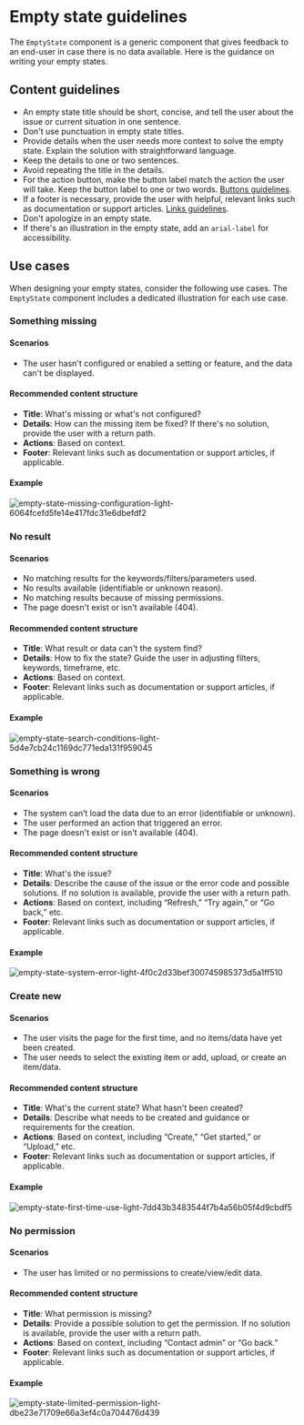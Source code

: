 # Empty state guidelines

The `EmptyState` component is a generic component that gives feedback to an end-user in case there is no data available. Here is the guidance on writing your empty states.

## Content guidelines

- An empty state title should be short, concise, and tell the user about the issue or current situation in one sentence.
- Don't use punctuation in empty state titles.
- Provide details when the user needs more context to solve the empty state. Explain the solution with straightforward language.
- Keep the details to one or two sentences.
- Avoid repeating the title in the details.
- For the action button, make the button label match the action the user will take. Keep the button label to one or two words. [Buttons guidelines](/design/components/buttons/Button).
- If a footer is necessary, provide the user with helpful, relevant links such as documentation or support articles. [Links guidelines](/design/components/typography/Link).
- Don't apologize in an empty state.
- If there's an illustration in the empty state, add an `arial-label` for accessibility.

## Use cases

When designing your empty states, consider the following use cases. The `EmptyState` component includes a dedicated illustration for each use case.

### Something missing

#### Scenarios
- The user hasn't configured or enabled a setting or feature, and the data can't be displayed.

#### Recommended content structure
- **Title**: What's missing or what's not configured?
- **Details**: How can the missing item be fixed? If there's no solution, provide the user with a return path.
- **Actions**: Based on context.
- **Footer**: Relevant links such as documentation or support articles, if applicable.

#### Example
![empty-state-missing-configuration-light-6064fcefd5fe14e417fdc31e6dbefdf2](https://github.com/user-attachments/assets/f35fa83c-27da-4928-8e84-be6632b0519b)


### No result

#### Scenarios
- No matching results for the keywords/filters/parameters used.
- No results available (identifiable or unknown reason).
- No matching results because of missing permissions.
- The page doesn't exist or isn't available (404).

#### Recommended content structure
- **Title**: What result or data can't the system find?
- **Details**: How to fix the state? Guide the user in adjusting filters, keywords, timeframe, etc.
- **Actions**: Based on context.
- **Footer**: Relevant links such as documentation or support articles, if applicable.

#### Example
![empty-state-search-conditions-light-5d4e7cb24c1169dc771eda131f959045](https://github.com/user-attachments/assets/dbc94a06-6863-4d62-8694-2317bc66de97)


### Something is wrong

#### Scenarios
- The system can’t load the data due to an error (identifiable or unknown).
- The user performed an action that triggered an error.
- The page doesn't exist or isn't available (404).

#### Recommended content structure
- **Title**: What's the issue?
- **Details**: Describe the cause of the issue or the error code and possible solutions. If no solution is available, provide the user with a return path.
- **Actions**: Based on context, including “Refresh,” “Try again,” or “Go back,” etc.
- **Footer**: Relevant links such as documentation or support articles, if applicable.

#### Example
![empty-state-system-error-light-4f0c2d33bef300745985373d5a1ff510](https://github.com/user-attachments/assets/992d6957-1d04-48bf-b516-b2faa9cacacf)


### Create new

#### Scenarios
- The user visits the page for the first time, and no items/data have yet been created.
- The user needs to select the existing item or add, upload, or create an item/data.

#### Recommended content structure
- **Title**: What's the current state? What hasn't been created?
- **Details**: Describe what needs to be created and guidance or requirements for the creation.
- **Actions**: Based on context, including “Create,” “Get started,” or “Upload,” etc.
- **Footer**: Relevant links such as documentation or support articles, if applicable.

#### Example
![empty-state-first-time-use-light-7dd43b3483544f7b4a56b05f4d9cbdf5](https://github.com/user-attachments/assets/260467ab-a681-4c4d-add8-88582a09cba9)


### No permission

#### Scenarios
- The user has limited or no permissions to create/view/edit data.

#### Recommended content structure
- **Title**: What permission is missing?
- **Details**: Provide a possible solution to get the permission. If no solution is available, provide the user with a return path.
- **Actions**: Based on context, including “Contact admin” or “Go back.”
- **Footer**: Relevant links such as documentation or support articles, if applicable.

#### Example
![empty-state-limited-permission-light-dbe23e71709e66a3ef4c0a704476d439](https://github.com/user-attachments/assets/7068ef26-c3e6-44a2-a850-99411c1196c6)

